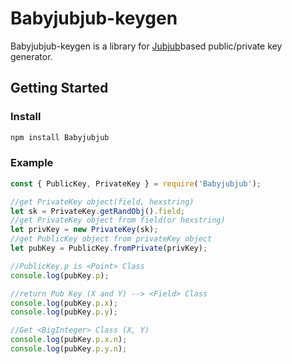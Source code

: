 # Babyjubjub-keygen

Babyjubjub-keygen is a library for [Jubjub](https://z.cash/technology/jubjub/)based public/private key generator.

## Getting Started

### Install

```bash
npm install Babyjubjub
```

### Example

```javascript
const { PublicKey, PrivateKey } = require('Babyjubjub');

//get PrivateKey object(field, hexstring)
let sk = PrivateKey.getRandObj().field;
//get PrivateKey object from field(or hexstring)
let privKey = new PrivateKey(sk);
//get PublicKey object from privateKey object
let pubKey = PublicKey.fromPrivate(privKey);

//PublicKey.p is <Point> Class
console.log(pubKey.p);

//return Pub Key (X and Y) --> <Field> Class
console.log(pubKey.p.x);
console.log(pubKey.p.y);

//Get <BigInteger> Class (X, Y)
console.log(pubKey.p.x.n);
console.log(pubKey.p.y.n);
```
